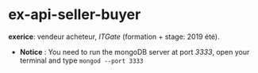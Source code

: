 # ex-api-seller-buyer 

**exerice**: vendeur acheteur, _ITGate_ (formation + stage: 2019 été).

* **Notice** : You need to run the mongoDB server at port _3333_, open your terminal and type `mongod --port 3333` 
